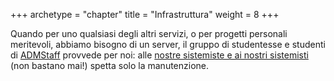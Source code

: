 +++
archetype = "chapter"
title = "Infrastruttura"
weight = 8
+++

Quando per uno qualsiasi degli altri servizi, o per progetti personali
meritevoli, abbiamo bisogno di un server, il gruppo di studentesse e studenti di
[ADMStaff](https://students.cs.unibo.it) provvede per noi: alle [nostre
sistemiste e ai nostri
sistemisti](https://github.com/orgs/csunibo/teams/sistemisti) (non bastano mai!)
spetta solo la manutenzione.

